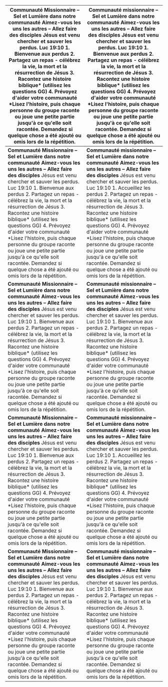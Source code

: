 | **Communauté Missionnaire – Sel et Lumière dans notre communauté** **Aimez-vous les uns les autres – Allez faire des disciples** Jésus est venu chercher et sauver les perdus. Luc 19:10 1. Bienvenue aux perdus 2. Partagez un repas - célébrez la vie, la mort et la résurrection de Jésus 3. Racontez une histoire biblique\* (utilisez les questions GG) 4. Prévoyez d'aider votre communauté \*Lisez l'histoire, puis chaque personne du groupe raconte ou joue une petite partie jusqu'à ce qu'elle soit racontée. Demandez si quelque chose a été ajouté ou omis lors de la répétition. | **Communauté missionnaire – Sel et Lumière dans notre communauté** **Aimez-vous les uns les autres – Allez faire des disciples** Jésus est venu chercher et sauver les perdus. Luc 19:10 1. Bienvenue aux perdus 2. Partagez un repas - célébrez la vie, la mort et la résurrection de Jésus 3. Racontez une histoire biblique\* (utilisez les questions GG) 4. Prévoyez d'aider votre communauté \*Lisez l'histoire, puis chaque personne du groupe raconte ou joue une petite partie jusqu'à ce qu'elle soit racontée. Demandez si quelque chose a été ajouté ou omis lors de la répétition. |
|--------------------------------------------------------------------------------------------------------------------------------------------------------------------------------------------------------------------------------------------------------------------------------------------------------------------------------------------------------------------------------------------------------------------------------------------------------------------------------------|--------------------------------------------------------------------------------------------------------------------------------------------------------------------------------------------------------------------------------------------------------------------------------------------------------------------------------------------------------------------------------------------------------------------------------------------------------------------------------------|
| **Communauté Missionnaire – Sel et Lumière dans notre communauté** **Aimez-vous les uns les autres – Allez faire des disciples** Jésus est venu chercher et sauver les perdus. Luc 19:10 1. Bienvenue aux perdus 2. Partagez un repas - célébrez la vie, la mort et la résurrection de Jésus 3. Racontez une histoire biblique\* (utilisez les questions GG) 4. Prévoyez d'aider votre communauté \*Lisez l'histoire, puis chaque personne du groupe raconte ou joue une petite partie jusqu'à ce qu'elle soit racontée. Demandez si quelque chose a été ajouté ou omis lors de la répétition. | **Communauté missionnaire – Sel et Lumière dans notre communauté** **Aimez-vous les uns les autres – Allez faire des disciples** Jésus est venu chercher et sauver les perdus. Luc 19:10 1. Accueillez les perdus 2. Partagez un repas - célébrez la vie, la mort et la résurrection de Jésus 3. Racontez une histoire biblique\* (utilisez les questions GG) 4. Prévoyez d'aider votre communauté \*Lisez l'histoire, puis chaque personne du groupe raconte ou joue une petite partie jusqu'à ce qu'elle soit racontée. Demandez si quelque chose a été ajouté ou omis lors de la répétition. |
| **Communauté Missionnaire – Sel et Lumière dans notre communauté** **Aimez-vous les uns les autres – Allez faire des disciples** Jésus est venu chercher et sauver les perdus. Luc 19:10 1. Bienvenue aux perdus 2. Partagez un repas - célébrez la vie, la mort et la résurrection de Jésus 3. Racontez une histoire biblique\* (utilisez les questions GG) 4. Prévoyez d'aider votre communauté \*Lisez l'histoire, puis chaque personne du groupe raconte ou joue une petite partie jusqu'à ce qu'elle soit racontée. Demandez si quelque chose a été ajouté ou omis lors de la répétition. | **Communauté missionnaire – Sel et Lumière dans notre communauté** **Aimez-vous les uns les autres – Allez faire des disciples** Jésus est venu chercher et sauver les perdus. Luc 19:10 1. Bienvenue aux perdus 2. Partagez un repas - célébrez la vie, la mort et la résurrection de Jésus 3. Racontez une histoire biblique\* (utilisez les questions GG) 4. Prévoyez d'aider votre communauté \*Lisez l'histoire, puis chaque personne du groupe raconte ou joue une petite partie jusqu'à ce qu'elle soit racontée. Demandez si quelque chose a été ajouté ou omis lors de la répétition. |
| **Communauté Missionnaire – Sel et Lumière dans notre communauté** **Aimez-vous les uns les autres – Allez faire des disciples** Jésus est venu chercher et sauver les perdus. Luc 19:10 1. Bienvenue aux perdus 2. Partagez un repas - célébrez la vie, la mort et la résurrection de Jésus 3. Racontez une histoire biblique\* (utilisez les questions GG) 4. Prévoyez d'aider votre communauté \*Lisez l'histoire, puis chaque personne du groupe raconte ou joue une petite partie jusqu'à ce qu'elle soit racontée. Demandez si quelque chose a été ajouté ou omis lors de la répétition. | **Communauté missionnaire – Sel et Lumière dans notre communauté** **Aimez-vous les uns les autres – Allez faire des disciples** Jésus est venu chercher et sauver les perdus. Luc 19:10 1. Accueillez les perdus 2. Partagez un repas - célébrez la vie, la mort et la résurrection de Jésus 3. Racontez une histoire biblique\* (utilisez les questions GG) 4. Prévoyez d'aider votre communauté \*Lisez l'histoire, puis chaque personne du groupe raconte ou joue une petite partie jusqu'à ce qu'elle soit racontée. Demandez si quelque chose a été ajouté ou omis lors de la répétition. |
| **Communauté Missionnaire – Sel et Lumière dans notre communauté** **Aimez-vous les uns les autres – Allez faire des disciples** Jésus est venu chercher et sauver les perdus. Luc 19:10 1. Bienvenue aux perdus 2. Partagez un repas - célébrez la vie, la mort et la résurrection de Jésus 3. Racontez une histoire biblique\* (utilisez les questions GG) 4. Prévoyez d'aider votre communauté \*Lisez l'histoire, puis chaque personne du groupe raconte ou joue une petite partie jusqu'à ce qu'elle soit racontée. Demandez si quelque chose a été ajouté ou omis lors de la répétition. | **Communauté missionnaire – Sel et Lumière dans notre communauté** **Aimez-vous les uns les autres – Allez faire des disciples** Jésus est venu chercher et sauver les perdus. Luc 19:10 1. Bienvenue aux perdus 2. Partagez un repas - célébrez la vie, la mort et la résurrection de Jésus 3. Racontez une histoire biblique\* (utilisez les questions GG) 4. Prévoyez d'aider votre communauté \*Lisez l'histoire, puis chaque personne du groupe raconte ou joue une petite partie jusqu'à ce qu'elle soit racontée. Demandez si quelque chose a été ajouté ou omis lors de la répétition. |
